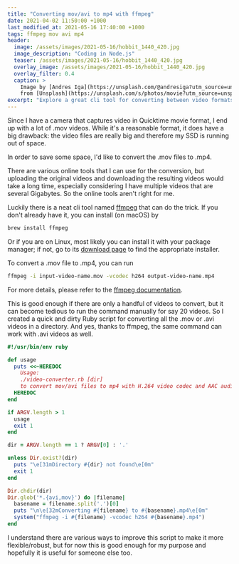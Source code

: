 ```yaml
---
title: "Converting mov/avi to mp4 with ffmpeg"
date: 2021-04-02 11:50:00 +1000
last_modified_at: 2021-05-16 17:40:00 +1000
tags: ffmpeg mov avi mp4
header:
  image: /assets/images/2021-05-16/hobbit_1440_420.jpg
  image_description: "Coding in Node.js"
  teaser: /assets/images/2021-05-16/hobbit_1440_420.jpg
  overlay_image: /assets/images/2021-05-16/hobbit_1440_420.jpg
  overlay_filter: 0.4
  caption: >
    Image by [Andres Iga](https://unsplash.com/@andresiga?utm_source=unsplash&utm_medium=referral&utm_content=creditCopyText)
    from [Unsplash](https://unsplash.com/s/photos/movie?utm_source=unsplash&utm_medium=referral&utm_content=creditCopyText)
excerpt: "Explore a great cli tool for converting between video formats"
---
```


Since I have a camera that captures video in Quicktime movie format, I end up
with a lot of .mov videos. While it's a reasonable format, it does have a big
drawback: the video files are really big and therefore my SSD is running out of
space.

In order to save some space, I'd like to convert the .mov files to .mp4.

There are various online tools that I can use for the conversion, but uploading
the original videos and downloading the resulting videos would take a long time,
especially considering I have multiple videos that are several Gigabytes. So the
online tools aren't right for me.

Luckily there is a neat cli tool named [ffmpeg] that can do the trick. If you
don't already have it, you can install (on macOS) by

```sh
brew install ffmpeg
```

Or if you are on Linux, most likely you can install it with your package
manager; if not, go to its [download page] to find the appropriate installer.

To convert a .mov file to .mp4, you can run

```sh
ffmpeg -i input-video-name.mov -vcodec h264 output-video-name.mp4
```

For more details, please refer to the [ffmpeg documentation].

This is good enough if there are only a handful of videos to convert, but it can
become tedious to run the command manually for say 20 videos. So I created a
quick and dirty Ruby script for converting all the .mov or .avi videos in a
directory. And yes, thanks to ffmpeg, the same command can work with .avi videos
as well.

```ruby
#!/usr/bin/env ruby

def usage
  puts <<~HEREDOC
    Usage:
    ./video-converter.rb [dir]
    to convert mov/avi files to mp4 with H.264 video codec and AAC audio codec"
  HEREDOC
end

if ARGV.length > 1
  usage
  exit 1
end

dir = ARGV.length == 1 ? ARGV[0] : '.'

unless Dir.exist?(dir)
  puts "\e[31mDirectory #{dir} not found\e[0m"
  exit 1
end

Dir.chdir(dir)
Dir.glob('*.{avi,mov}') do |filename|
  basename = filename.split('.')[0]
  puts "\n\e[32mConverting #{filename} to #{basename}.mp4\e[0m"
  system("ffmpeg -i #{filename} -vcodec h264 #{basename}.mp4")
end
```

I understand there are various ways to improve this script to make it more
flexible/robust, but for now this is good enough for my purpose and hopefully
it is useful for someone else too.

[download page]: https://www.ffmpeg.org/download.html
[ffmpeg]: https://www.ffmpeg.org/
[ffmpeg documentation]: https://www.ffmpeg.org/ffmpeg.html
